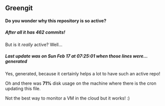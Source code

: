 ## Greengit

#### Do you wonder why this repository is so active?

##### After all it has 462 commits!

But is it *really* active? Well...

##### Last update was on Sun Feb 17 at 07:25:01 when those lines were... generated

Yes, generated, because it certainly helps a lot to have such an active repo!

Oh and there was **71%** disk usage on the machine
where there is the cron updating this file.

Not the best way to monitor a VM in the cloud but it works! :)
